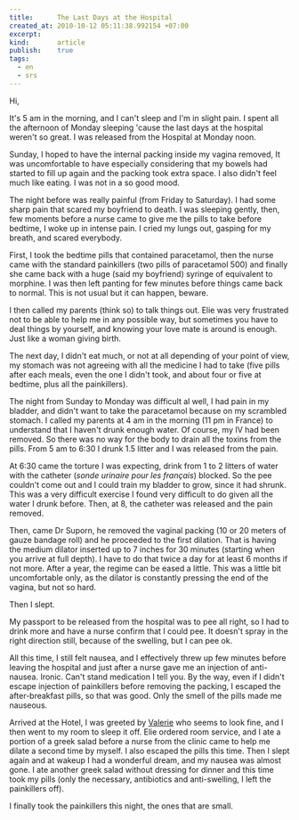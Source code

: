 ```yaml
--- 
title:      The Last Days at the Hospital
created_at: 2010-10-12 05:11:38.992154 +07:00
excerpt:
kind:       article
publish:    true
tags:
  - en
  - srs
--- 
```


Hi,

It's 5 am in the morning, and I can't sleep and I'm in slight pain. I spent all
the afternoon of Monday sleeping 'cause the last days at the hospital weren't so
great. I was released from the Hospital at Monday noon.

Sunday, I hoped to have the internal packing inside my vagina removed, It was
uncomfortable to have especially considering that my bowels had started to fill
up again and the packing took extra space. I also didn't feel much like eating.
I was not in a so good mood.

The night before was really painful (from Friday to Saturday). I had some sharp
pain that scared my boyfriend to death. I was sleeping gently, then, few moments
before a nurse came to give me the pills to take before bedtime, I woke up in
intense pain. I cried my lungs out, gasping for my breath, and scared everybody.

First, I took the bedtime pills that contained paracetamol, then the nurse came
with the standard painkillers (two pills of paracetamol 500) and finally she
came back with a huge (said my boyfriend) syringe of equivalent to morphine. I
was then left panting for few minutes before things came back to normal. This is
not usual but it can happen, beware.

I then called my parents (think so) to talk things out. Elie was very frustrated
not to be able to help me in any possible way, but sometimes you have to deal
things by yourself, and knowing your love mate is around is enough. Just like a
woman giving birth.

The next day, I didn't eat much, or not at all depending of your point of view,
my stomach was not agreeing with all the medicine I had to take (five pills
after each meals, even the one I didn't took, and about four or five at bedtime,
plus all the painkillers).

The night from Sunday to Monday was difficult al well, I had pain in my bladder,
and didn't want to take the paracetamol because on my scrambled stomach. I
called my parents at 4 am in the morning (11 pm in France) to understand that I
haven't drunk enough water. Of course, my IV had been removed. So there was no
way for the body to drain all the toxins from the pills. From 5 am to 6:30 I
drunk 1.5 litter and I was released from the pain.

At 6:30 came the torture I was expecting, drink from 1 to 2 litters of water
with the catheter (*sonde urinaire pour les français*) blocked. So the pee
couldn't come out and I could train my bladder to grow, since it had shrunk.
This was a very difficult exercise I found very difficult to do given all the
water I drunk before. Then, at 8, the catheter was released and the pain
removed.

Then, came Dr Suporn, he removed the vaginal packing (10 or 20 meters of gauze
bandage roll) and he proceeded to the first dilation. That is having the medium
dilator inserted up to 7 inches for 30 minutes (starting when you arrive at full
depth). I have to do that twice a day for at least 6 months if not more. After a
year, the regime can be eased a little. This was a little bit uncomfortable
only, as the dilator is constantly pressing the end of the vagina, but not so
hard.

Then I slept.

My passport to be released from the hospital was to pee all right, so I had to
drink more and have a nurse confirm that I could pee. It doesn't spray in the
right direction still, because of the swelling, but I can pee ok.

All this time, I still felt nausea, and I effectively threw up few minutes
before leaving the hospital and just after a nurse gave me an injection of
anti-nausea. Ironic. Can't stand medication I tell you. By the way, even if I
didn't escape injection of painkillers before removing the packing, I escaped
the after-breakfast pills, so that was good. Only the smell of the pills made me
nauseous.

Arrived at the Hotel, I was greeted by
[Valerie](http://www.myspace.com/valerietr38/blog) who seems to look fine, and I
then went to my room to sleep it off. Elie ordered room service, and I ate a
portion of a greek salad before a nurse from the clinic came to help me dilate a
second time by myself. I also escaped the pills this time. Then I slept again
and at wakeup I had a wonderful dream, and my nausea was almost gone. I ate
another greek salad without dressing for dinner and this time took my pills
(only the necessary, antibiotics and anti-swelling, I left the painkillers off).

I finally took the painkillers this night, the ones that are small.